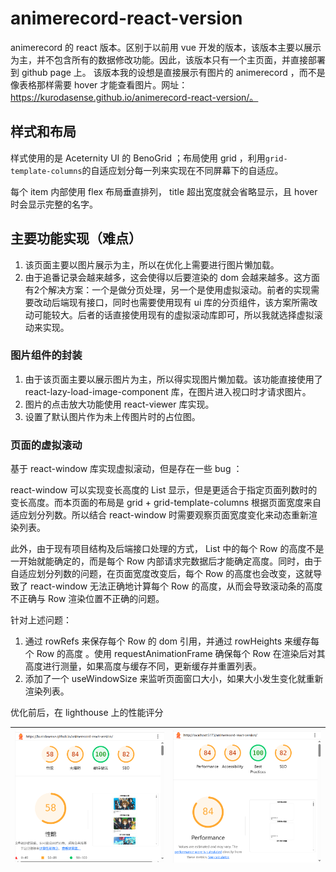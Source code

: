 # animerecord-react-version
animerecord 的 react 版本。区别于以前用 vue 开发的版本，该版本主要以展示为主，并不包含所有的数据修改功能。因此，该版本只有一个主页面，并直接部署到 github page 上。
该版本我的设想是直接展示有图片的 animerecord ，而不是像表格那样需要 hover 才能查看图片。网址：https://kurodasense.github.io/animerecord-react-version/。

## 样式和布局
样式使用的是 Aceternity UI 的 BenoGrid ；布局使用 grid ，利用`grid-template-columns`的自适应划分每一列来实现在不同屏幕下的自适应。

每个 item 内部使用 flex 布局垂直排列， title 超出宽度就会省略显示，且 hover 时会显示完整的名字。

## 主要功能实现（难点）
1. 该页面主要以图片展示为主，所以在优化上需要进行图片懒加载。
2. 由于追番记录会越来越多，这会使得以后要渲染的 dom 会越来越多。这方面有2个解决方案：一个是做分页处理，另一个是使用虚拟滚动。前者的实现需要改动后端现有接口，同时也需要使用现有 ui 库的分页组件，该方案所需改动可能较大。后者的话直接使用现有的虚拟滚动库即可，所以我就选择虚拟滚动来实现。

### 图片组件的封装
1. 由于该页面主要以展示图片为主，所以得实现图片懒加载。该功能直接使用了 react-lazy-load-image-component 库，在图片进入视口时才请求图片。
2. 图片的点击放大功能使用 react-viewer 库实现。
3. 设置了默认图片作为未上传图片时的占位图。

### 页面的虚拟滚动
基于 react-window 库实现虚拟滚动，但是存在一些 bug ：

react-window 可以实现变长高度的 List 显示，但是更适合于指定页面列数时的变长高度。而本页面的布局是 grid + grid-template-columns 根据页面宽度来自适应划分列数。所以结合 react-window 时需要观察页面宽度变化来动态重新渲染列表。

此外，由于现有项目结构及后端接口处理的方式， List 中的每个 Row 的高度不是一开始就能确定的，而是每个 Row 内部请求完数据后才能确定高度。同时，由于自适应划分列数的问题，在页面宽度改变后，每个 Row 的高度也会改变，这就导致了 react-window 无法正确地计算每个 Row 的高度，从而会导致滚动条的高度不正确与 Row 渲染位置不正确的问题。

针对上述问题：
1. 通过 rowRefs 来保存每个 Row 的 dom 引用，并通过 rowHeights 来缓存每个 Row 的高度 。使用 requestAnimationFrame 确保每个 Row 在渲染后对其高度进行测量，如果高度与缓存不同，更新缓存并重置列表。
2. 添加了一个 useWindowSize 来监听页面窗口大小，如果大小发生变化就重新渲染列表。

优化前后，在 lighthouse 上的性能评分

| ![image-20250405113641083](https://raw.githubusercontent.com/kurodasense/cloudimg/master/img/image-20250405113641083.png) | ![image-20250405113736790](https://raw.githubusercontent.com/kurodasense/cloudimg/master/img/image-20250405113736790.png) |
| ------------------------------------------------------------ | ------------------------------------------------------------ |

